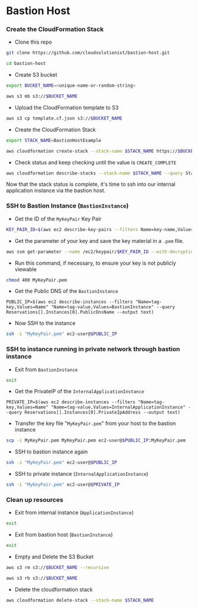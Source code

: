 # Bastion Host

### Create the CloudFormation Stack
* Clone this repo
```bash
git clone https://github.com/cloudsolutionist/bastion-host.git

cd bastion-host
```

* Create S3 bucket
```bash
export BUCKET_NAME=<unique-name-or-random-string>

aws s3 mb s3://$BUCKET_NAME
```

* Upload the CloudFormation template to S3
```bash
aws s3 cp template.cf.json s3://$BUCKET_NAME
```

* Create the CloudFormation Stack
```bash
export STACK_NAME=BastionHostExample

aws cloudformation create-stack --stack-name $STACK_NAME https://$BUCKET_NAME.s3.amazonaws.com/template.cf.json
```

* Check status and keep checking until the value is `CREATE_COMPLETE`
```bash
aws cloudformation describe-stacks --stack-name $STACK_NAME --query Stacks[].StackStatus --output text
```

Now that the stack status is complete, it's time to ssh into our internal application instance via the bastion host.

### SSH to Bastion Instance (`BastionInstance`)

* Get the ID of the `MyKeyPair` Key Pair

```bash
KEY_PAIR_ID=$(aws ec2 describe-key-pairs --filters Name=key-name,Values=MyKeyPair --query KeyPairs[*].KeyPairId --output text)
```
* Get the parameter of your key and save the key material in a `.pem` file.
```bash
aws ssm get-parameter --name /ec2/keypair/$KEY_PAIR_ID --with-decryption --query Parameter.Value --output text > MyKeyPair.pem
```

* Run this command, if necessary, to ensure your key is not publicly viewable
```bash
chmod 400 MyKeyPair.pem
```

* Get the Public DNS of the `BastionInstance`
```
PUBLIC_IP=$(aws ec2 describe-instances --filters "Name=tag-key,Values=Name" "Name=tag-value,Values=BastionInstance" --query Reservations[].Instances[0].PublicDnsName --output text)
```

* Now SSH to the instance
```bash
ssh -i "MyKeyPair.pem" ec2-user@$PUBLIC_IP
```

### SSH to instance running in private network through bastion instance

* Exit from `BastionInstance`

```bash
exit
```

* Get the PrivateIP of the `InternalApplicationInstance`
```
PRIVATE_IP=$(aws ec2 describe-instances --filters "Name=tag-key,Values=Name" "Name=tag-value,Values=InternalApplicationInstance" --query Reservations[].Instances[0].PrivateIpAddress --output text)
```

* Transfer the key file "`MyKeyPair.pem`" from your host to the bastion instance
```bash
scp -i MyKeyPair.pem MyKeyPair.pem ec2-user@$PUBLIC_IP:MyKeyPair.pem
```

* SSH to bastion instance again
```bash
ssh -i "MyKeyPair.pem" ec2-user@$PUBLIC_IP
```

* SSH to private instance (`InternalApplicationInstance`)
```bash
ssh -i "MyKeyPair.pem" ec2-user@$PRIVATE_IP
```

### Clean up resources

* Exit from internal instance (`ApplicationInstance`)
```bash
exit
```

* Exit from bastion host (`BastionInstance`)
```bash
exit
```

* Empty and Delete the S3 Bucket
```bash
aws s3 rm s3://$BUCKET_NAME --recursive

aws s3 rb s3://$BUCKET_NAME 
```

* Delete the cloudformation stack
```bash
aws cloudformation delete-stack --stack-name $STACK_NAME
```

